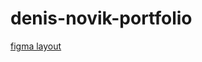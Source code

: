 # denis-novik-portfolio

[figma layout](https://www.figma.com/file/lPP8Z6hKpugne3CiRmjvVe/Denis-Novik?node-id=254%3A515)